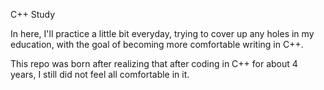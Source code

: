 C++ Study

In here, I'll practice a little bit everyday, trying to cover up any holes in my education, with the goal of becoming more comfortable writing in C++.

This repo was born after realizing that after coding in C++ for about 4 years, I still did not feel all comfortable in it.
